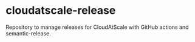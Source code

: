 # cloudatscale-release
Repository to manage releases for CloudAtScale with GitHub actions and semantic-release.

